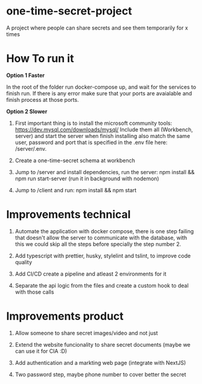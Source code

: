 # one-time-secret-project
A project where people can share secrets and see them temporarily for x times

# How To run it

<b>Option 1 Faster </b>

In the root of the folder run docker-compose up, and wait for the services to finish run. If there is any error make sure that your ports are avaialable and finish process at those ports.

<b>Option 2 Slower </b>

1) First important thing is to install the microsoft community tools: https://dev.mysql.com/downloads/mysql/ Include them all (Workbench, server) and start the server when finish installing
also match the same user, password and port that is specified in the .env file here: /server/.env.

2) Create a one-time-secret schema at workbench

3) Jump to /server and install dependencies, run the server: npm install && npm run start-server (run it in background with nodemon)

4) Jump to /client and run: npm install && npm start

# Improvements technical

1) Automate the application with docker compose, there is one step failing that doesn't allow the server to communicate with the database, with this we could skip all the steps before 
specially the step number 2.

2) Add typescript with prettier, husky, stylelint and tslint, to improve code quality

3) Add CI/CD create a pipeline and atleast 2 environments for it

4) Separate the api logic from the files and create a custom hook to deal with those calls


# Improvements product

1) Allow someone to share secret images/video and not just 

2) Extend the website funcionality to share secret documents (maybe we can use it for CIA :D)

3) Add authentication and a markting web page (integrate with NextJS)

4) Two password step, maybe phone number to cover better the secret


